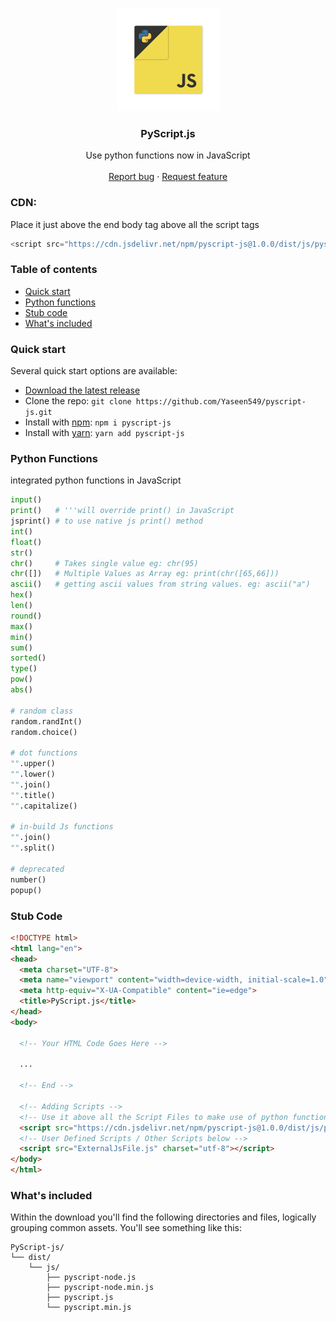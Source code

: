 <p align="center">
  <a href="https://syberstar.netlify.com/">
    <img src="https://github.com/Yaseen549/pyscript-js/blob/main/imgs/logo.png" alt="PyScript.js logo" width="165" height="165">
  </a>
</p>

<h3 align="center">PyScript.js</h3>

<p align="center">
Use python functions now in JavaScript
  <br>
  <br>
  <a href="https://github.com/Yaseen549/pyscript-js/issues/new?assignees=-&labels=bug&template=bug_report.yml">Report bug</a>
  ·
  <a href="https://github.com/Yaseen549/PyScript-js/issues/new?assignees=&labels=feature&template=feature_request.yml">Request feature</a>
</p>

### CDN:
<p>Place it just above the end body tag above all the script tags</p>

```js
<script src="https://cdn.jsdelivr.net/npm/pyscript-js@1.0.0/dist/js/pyscript.min.js" charset="utf-8"></script>
```

### Table of contents
- [Quick start](#quick-start)
- [Python functions](#python-functions)
- [Stub code](#stub-code)
- [What's included](#whats-included)
<!-- - [Bugs and feature requests](#bugs-and-feature-requests) -->

### Quick start
Several quick start options are available:

- [Download the latest release](https://github.com/Yaseen549/pyscript-js/archive/refs/tags/v1.0.0-alpha.zip)
- Clone the repo: `git clone https://github.com/Yaseen549/pyscript-js.git`
- Install with [npm](https://www.npmjs.com/): `npm i pyscript-js`
- Install with [yarn](https://www.yarnpkg.com): `yarn add pyscript-js`

<!-- Read the [Getting started page](https://pyscript.syberstar.com/) for information on the Library contents, templates, examples, and more. -->

### Python Functions
integrated python functions in JavaScript
```python
input()
print()   # '''will override print() in JavaScript
jsprint() # to use native js print() method
int()
float()
str()
chr()     # Takes single value eg: chr(95)
chr([])   # Multiple Values as Array eg: print(chr([65,66]))
ascii()   # getting ascii values from string values. eg: ascii("a")
hex()
len()
round()
max()
min()
sum()
sorted()
type()
pow()
abs()

# random class
random.randInt()
random.choice()

# dot functions
"".upper()
"".lower()
"".join()
"".title()
"".capitalize()

# in-build Js functions
"".join()
"".split()

# deprecated
number()
popup()
```

### Stub Code
```html
<!DOCTYPE html>
<html lang="en">
<head>
  <meta charset="UTF-8">
  <meta name="viewport" content="width=device-width, initial-scale=1.0">
  <meta http-equiv="X-UA-Compatible" content="ie=edge">
  <title>PyScript.js</title>
</head>
<body>

  <!-- Your HTML Code Goes Here -->

  ...

  <!-- End -->

  <!-- Adding Scripts -->
  <!-- Use it above all the Script Files to make use of python functions -->
  <script src="https://cdn.jsdelivr.net/npm/pyscript-js@1.0.0/dist/js/pyscript.min.js" charset="utf-8"></script>
  <!-- User Defined Scripts / Other Scripts below -->
  <script src="ExternalJsFile.js" charset="utf-8"></script>
</body>
</html>

```

### What's included
Within the download you'll find the following directories and files, logically grouping common assets. You'll see something like this:

```
PyScript-js/
└── dist/
    └── js/
        ├── pyscript-node.js
        ├── pyscript-node.min.js
        ├── pyscript.js
        └── pyscript.min.js
```

<!-- ## Bugs and feature requests

Have a bug or a feature request? Please first read the [issue guidelines](https://github.com/Yaseen549/pyscript-js/blob/main/.github/CONTRIBUTING.md) (Yet to Create) and search for existing and closed issues. If your problem or idea is not addressed yet, [please open a new issue](https://github.com/Yaseen549/pyscript-js/issues/new). -->
